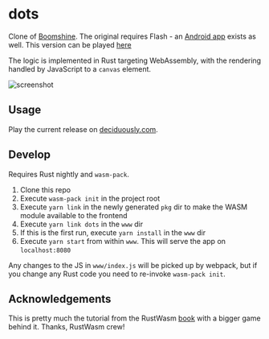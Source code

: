 # dots
Clone of [Boomshine](http://www.k2xl.com/games/boomshine/). The original requires Flash - an [Android app](https://play.google.com/store/apps/details?id=com.bantambytes.android.game.boomshine&hl=en_US) exists as well.  This version can be played [here](http://deciduously.com/static/extern/dots/index.html)

The logic is implemented in Rust targeting WebAssembly, with the rendering handled by JavaScript to a `canvas` element.

![screenshot](https://i.imgur.com/QYgJVLW.png)

## Usage

Play the current release on [deciduously.com](http://deciduously.com/static/extern/dots/index.html).

## Develop

Requires Rust nightly and `wasm-pack`. 

1. Clone this repo
2. Execute `wasm-pack init` in the project root
3. Execute `yarn link` in the newly generated `pkg` dir to make the WASM module available to the frontend
4. Execute `yarn link dots` in the `www` dir
5. If this is the first run, execute `yarn install` in the `www` dir
6. Execute `yarn start` from within `www`.  This will serve the app on `localhost:8080`

Any changes to the JS in `www/index.js` will be picked up by webpack, but if you change any Rust code you need to re-invoke `wasm-pack init`.

## Acknowledgements

This is pretty much the tutorial from the RustWasm [book](https://rustwasm.github.io/book/) with a bigger game behind it.  Thanks, RustWasm crew!

